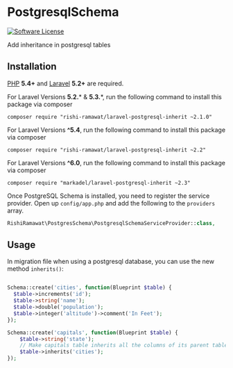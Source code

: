 PostgresqlSchema
================

[![Software License](https://img.shields.io/badge/license-MIT-brightgreen.svg?style=flat)](LICENSE.md)

Add inheritance in postgresql tables

## Installation
[PHP](https://php.net) **5.4+** and [Laravel](https://laravel.com) **5.2+** are required.

For Laravel Versions **5.2.*** & **5.3.***, run the following command to install this package via composer
```shell
composer require "rishi-ramawat/laravel-postgresql-inherit ~2.1.0"
```

For Laravel Versions **^5.4**, run the following command to install this package via composer
```shell
composer require "rishi-ramawat/laravel-postgresql-inherit ~2.2"
```

For Laravel Versions **^6.0**, run the following command to install this package via composer
```shell
composer require "markadel/laravel-postgresql-inherit ~2.3"
```

Once PostgreSQL Schema is installed, you need to register the service provider. Open up `config/app.php` and add the following to the `providers` array.

```php
RishiRamawat\PostgresSchema\PostgresqlSchemaServiceProvider::class,
```

## Usage

In migration file when using a postgresql database, you can use the new method `inherits()`:

```php

Schema::create('cities', function(Blueprint $table) {
  $table->increments('id');
  $table->string('name');
  $table->double('population');
  $table->integer('altitude')->comment('In Feet');
});

Schema::create('capitals', function(Blueprint $table) {
    $table->string('state');
    // Make capitals table inherits all the columns of its parent table, cities
    $table->inherits('cities');
});

```

